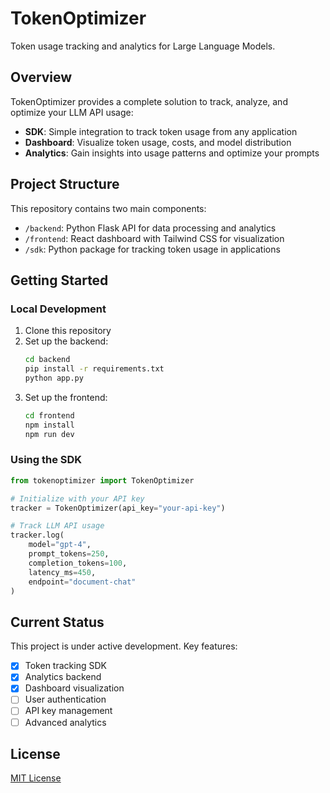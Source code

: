 # TokenOptimizer

Token usage tracking and analytics for Large Language Models.

## Overview

TokenOptimizer provides a complete solution to track, analyze, and optimize your LLM API usage:

- **SDK**: Simple integration to track token usage from any application
- **Dashboard**: Visualize token usage, costs, and model distribution
- **Analytics**: Gain insights into usage patterns and optimize your prompts

## Project Structure

This repository contains two main components:

- `/backend`: Python Flask API for data processing and analytics
- `/frontend`: React dashboard with Tailwind CSS for visualization
- `/sdk`: Python package for tracking token usage in applications

## Getting Started

### Local Development

1. Clone this repository
2. Set up the backend:
   ```bash
   cd backend
   pip install -r requirements.txt
   python app.py
   ```
3. Set up the frontend:
   ```bash
   cd frontend
   npm install
   npm run dev
   ```

### Using the SDK

```python
from tokenoptimizer import TokenOptimizer

# Initialize with your API key
tracker = TokenOptimizer(api_key="your-api-key")

# Track LLM API usage
tracker.log(
    model="gpt-4",
    prompt_tokens=250,
    completion_tokens=100,
    latency_ms=450,
    endpoint="document-chat"
)
```

## Current Status

This project is under active development. Key features:

- [x] Token tracking SDK
- [x] Analytics backend
- [x] Dashboard visualization
- [ ] User authentication
- [ ] API key management
- [ ] Advanced analytics

## License

[MIT License](LICENSE) 